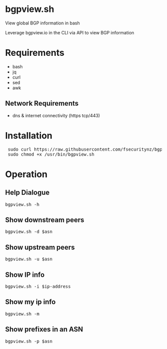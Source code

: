 # bgpview.sh
View global BGP information in bash

Leverage bgpview.io in the CLI via API to view BGP information


# Requirements
- bash
- jq
- curl
- sed
- awk

## Network Requirements
- dns & internet connectivity (https tcp/443)

# Installation
 <pre>
 sudo curl https://raw.githubusercontent.com/fsecuritynz/bgpview.sh/main/bgpview.sh >> /usr/bin/bgpview.sh
 sudo chmod +x /usr/bin/bgpview.sh
</pre>


# Operation
## Help Dialogue
<pre>
bgpview.sh -h
</pre>

## Show downstream peers
<pre>
bgpview.sh -d $asn
</pre>

## Show upstream peers
<pre>
bgpview.sh -u $asn
</pre>

## Show IP info
<pre>
bgpview.sh -i $ip-address
</pre>

## Show my ip info
<pre>
bgpview.sh -m
</pre>

## Show prefixes in an ASN
<pre>
bgpview.sh -p $asn
</pre>
